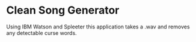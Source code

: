 # Clean Song Generator
 Using IBM Watson and Spleeter this application takes a .wav and removes any detectable curse words.
